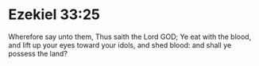 # Ezekiel 33:25

Wherefore say unto them, Thus saith the Lord GOD; Ye eat with the blood, and lift up your eyes toward your idols, and shed blood: and shall ye possess the land?